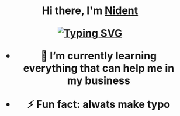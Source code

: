 <h1 align="center">Hi there, I'm <a href="https://github.com/Nident" target="_blank">Nident</a> 
  
<a margin="0 auto" href="https://git.io/typing-svg"><img src="https://readme-typing-svg.demolab.com?font=Fira+Code&pause=1000&width=435&lines=Yeah%2C+future+data+analyst" alt="Typing SVG" /></a>
  
 

<!-- - 🔭 I’m currently working on  -->
- 🌱 I’m currently learning everything that can help me in my business 
<!-- - 👯 I’m looking to collaborate on ... -->
<!-- - 🤔 I’m looking for help with ... -->
<!-- - 💬 Ask me about ... -->
<!-- - 📫 How to reach me: ... -->
<!-- - 😄 Pronouns: ... -->
- ⚡ Fun fact: alwats make typo 
